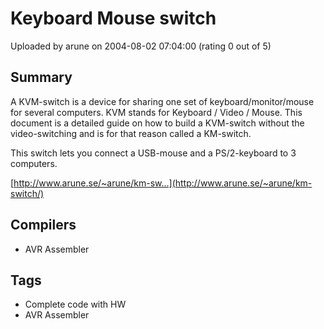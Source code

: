# Keyboard Mouse switch

Uploaded by arune on 2004-08-02 07:04:00 (rating 0 out of 5)

## Summary

A KVM-switch is a device for sharing one set of keyboard/monitor/mouse for several computers. KVM stands for Keyboard / Video / Mouse. This document is a detailed guide on how to build a KVM-switch without the video-switching and is for that reason called a KM-switch.  

This switch lets you connect a USB-mouse and a PS/2-keyboard to 3 computers.  

[http://www.arune.se/~arune/km-sw...](http://www.arune.se/~arune/km-switch/)

## Compilers

- AVR Assembler

## Tags

- Complete code with HW
- AVR Assembler
